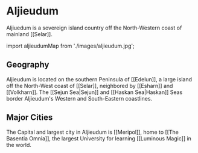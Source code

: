 # Aljieudum

Aljiuedum is a sovereign island country off the North-Western coast of mainland [[Selar]].

import aljieudumMap from './images/aljieudum.jpg';

<Map
	 src={aljieudumMap}
	 width="400px"
	 align="right"
	/>

## Geography
Aljieudum is located on the southern Peninsula of [[Edelun]], a large island off the North-West coast of [[Selar]], neighbored by [[Esharn]] and [[Volkharn]]. The [[Sejun Sea|Sejun]] and [[Haskan Sea|Haskan]] Seas border Aljieudum's Western and South-Eastern coastlines.

## Major Cities
The Capital and largest city in Aljieudum is [[Meripol]], home to [[The Basentia Omnia]], the largest University for learning [[Luminous Magic]] in the world.